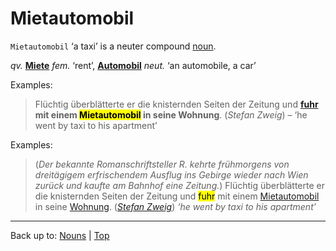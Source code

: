 # Mietautomobil

`Mietautomobil` ‘a taxi’ is a neuter compound [noun](../../index.md).

*qv.* **[Miete](Miete.md)** *fem.* ‘rent’, **[Automobil](../../a/au/Automobil.md)** *neut.* ‘an automobile, a car’

Examples:

> Flüchtig überblätterte er die knisternden Seiten der Zeitung und **[fuhr](../../../verbs/f/fa/fahren.md) mit einem <mark>Mietautomobil</mark> in seine Wohnung**. (*Stefan Zweig*) – ‘he went by taxi to his apartment’

Examples:

> (*Der bekannte Romanschriftsteller R. kehrte frühmorgens von dreitägigem erfrischendem Ausflug ins Gebirge wieder nach Wien zurück und kaufte am Bahnhof eine Zeitung.*) Flüchtig überblätterte er die knisternden Seiten der Zeitung und <mark>fuhr</mark> mit einem [Mietautomobil](../../../nouns/m/mi/Mietautomobil.md) in seine [Wohnung](../../../nouns/w/wo/Wohnung.md). (*[Stefan Zweig](../../../texts/StefanZweig/BriefEinerUnbekannten.md)*) *‘he went by taxi to his apartment’*


----

Back up to: [Nouns](../../iondex.md) | [Top](../../../index.md)
